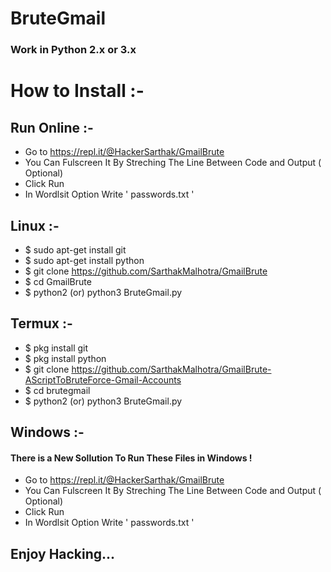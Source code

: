 # BruteGmail

### Work in Python 2.x or 3.x

# How to Install :-

## Run Online :-
* Go to https://repl.it/@HackerSarthak/GmailBrute
* You Can Fulscreen It By Streching The Line Between Code and Output ( Optional)
* Click Run
* In Wordlsit Option Write ' passwords.txt '

## Linux :-
* $ sudo apt-get install git
* $ sudo apt-get install python
* $ git clone https://github.com/SarthakMalhotra/GmailBrute
* $ cd GmailBrute
* $ python2 (or) python3 BruteGmail.py

## Termux :-
* $ pkg install git
* $ pkg install python
* $ git clone https://github.com/SarthakMalhotra/GmailBrute-AScriptToBruteForce-Gmail-Accounts
* $ cd brutegmail
* $ python2 (or) python3 BruteGmail.py

## Windows :-

#### There is a New Sollution To Run These Files in Windows !
* Go to https://repl.it/@HackerSarthak/GmailBrute
* You Can Fulscreen It By Streching The Line Between Code and Output ( Optional)
* Click Run
* In Wordlsit Option Write ' passwords.txt '

## Enjoy Hacking... 
